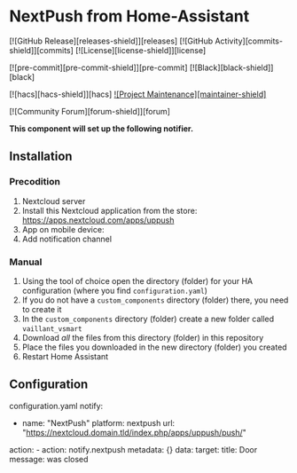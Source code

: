 # NextPush from Home-Assistant

[![GitHub Release][releases-shield]][releases]
[![GitHub Activity][commits-shield]][commits]
[![License][license-shield]][license]

[![pre-commit][pre-commit-shield]][pre-commit]
[![Black][black-shield]][black]

[![hacs][hacs-shield]][hacs]
[![Project Maintenance][maintainer-shield]][maintainer]

[![Community Forum][forum-shield]][forum]

**This component will set up the following notifier.**



## Installation

### Precodition

1. Nextcloud server
3. Install this Nextcloud application from the store: https://apps.nextcloud.com/apps/uppush
4. App on mobile device:
5. Add notification channel 

### Manual

1. Using the tool of choice open the directory (folder) for your HA configuration (where you find `configuration.yaml`)
2. If you do not have a `custom_components` directory (folder) there, you need to create it
3. In the `custom_components` directory (folder) create a new folder called `vaillant_vsmart`
4. Download _all_ the files from this directory (folder) in this repository
5. Place the files you downloaded in the new directory (folder) you created
6. Restart Home Assistant

## Configuration

configuration.yaml
notify:
  - name: "NextPush"
    platform: nextpush
    url: "https://nextcloud.domain.tld/index.php/apps/uppush/push/"

action:
    - action: notify.nextpush
      metadata: {}
      data:
        target: <the channel ID>
        title: Door
        message: was closed


[maintainer]: https://github.com/Schlue
